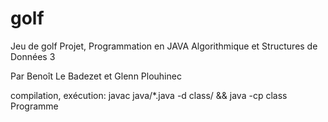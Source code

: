 # golf
Jeu de golf
Projet, Programmation en JAVA
Algorithmique et Structures de Données 3


Par Benoît Le Badezet
et Glenn Plouhinec


compilation, exécution:
javac java/*.java -d class/ && java -cp class Programme
